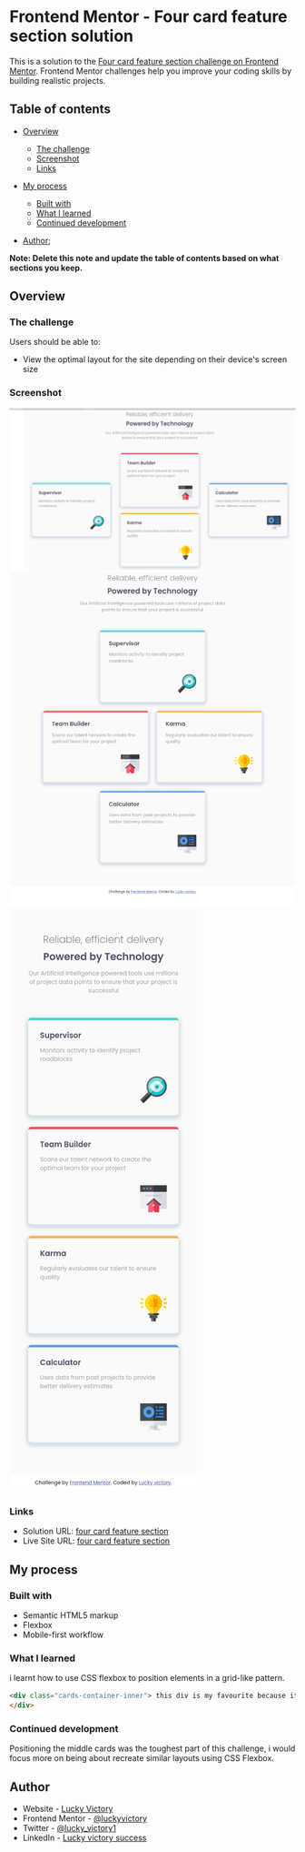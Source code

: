 # Frontend Mentor - Four card feature section solution

This is a solution to the [Four card feature section challenge on Frontend Mentor](https://www.frontendmentor.io/challenges/four-card-feature-section-weK1eFYK). Frontend Mentor challenges help you improve your coding skills by building realistic projects. 

## Table of contents

- [Overview](#overview)
  - [The challenge](#the-challenge)
  - [Screenshot](#screenshot)
  - [Links](#links)
- [My process](#my-process)
  - [Built with](#built-with)
  - [What I learned](#what-i-learned)
  - [Continued development](#continued-development)
  
- [Author](#author);

**Note: Delete this note and update the table of contents based on what sections you keep.**

## Overview

### The challenge

Users should be able to:

- View the optimal layout for the site depending on their device's screen size

### Screenshot

![desktop screenshot](./desktop-screenshot.png)
![tablet screenshot](./tablet-screenshot.png)
![mobile screenshot](./mobile-screenshot.png)



### Links

- Solution URL: [four card feature section](https://github.com/lucky-victory/FEM/four-card-feature-section-master/)
- Live Site URL: [four card feature section](https://lucky-victory.github.io/FEM/four-card-feature-section-master/)

## My process

### Built with

- Semantic HTML5 markup
- Flexbox
- Mobile-first workflow

### What I learned

i learnt how to use CSS flexbox to position elements in a grid-like pattern.



```html
<div class="cards-container-inner"> this div is my favourite because it did the layout trick.
</div>
```


### Continued development

Positioning the middle cards was the toughest part of this challenge, i would focus more on being about recreate similar layouts using CSS Flexbox.


## Author

- Website - [Lucky Victory](https://lucky-victory.dev)
- Frontend Mentor - [@luckyvictory](https://www.frontendmentor.io/profile/lucky-victory)
- Twitter - [@lucky_victory1](https://www.twitter.com/lucky_victory1)
- LinkedIn - [Lucky victory success](ttps://www.linkedin.com/in/lucky-victory-success-42719b1a5)




